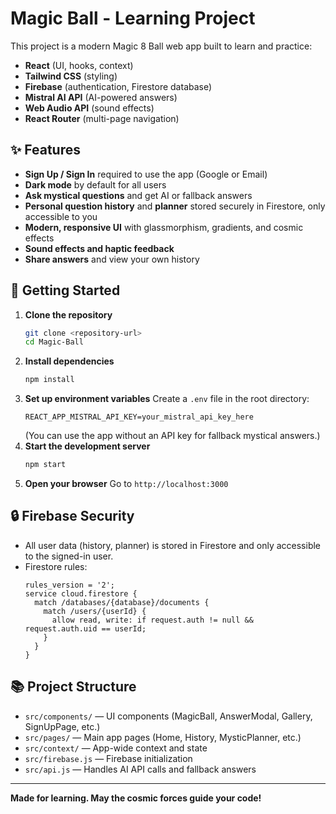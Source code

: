 # Magic Ball - Learning Project

This project is a modern Magic 8 Ball web app built to learn and practice:
- **React** (UI, hooks, context)
- **Tailwind CSS** (styling)
- **Firebase** (authentication, Firestore database)
- **Mistral AI API** (AI-powered answers)
- **Web Audio API** (sound effects)
- **React Router** (multi-page navigation)

## ✨ Features
- **Sign Up / Sign In** required to use the app (Google or Email)
- **Dark mode** by default for all users
- **Ask mystical questions** and get AI or fallback answers
- **Personal question history** and **planner** stored securely in Firestore, only accessible to you
- **Modern, responsive UI** with glassmorphism, gradients, and cosmic effects
- **Sound effects and haptic feedback**
- **Share answers** and view your own history

## 🚀 Getting Started

1. **Clone the repository**
   ```bash
   git clone <repository-url>
   cd Magic-Ball
   ```
2. **Install dependencies**
   ```bash
   npm install
   ```
3. **Set up environment variables**
   Create a `.env` file in the root directory:
   ```env
   REACT_APP_MISTRAL_API_KEY=your_mistral_api_key_here
   ```
   (You can use the app without an API key for fallback mystical answers.)
4. **Start the development server**
   ```bash
   npm start
   ```
5. **Open your browser**
   Go to `http://localhost:3000`

## 🔒 Firebase Security
- All user data (history, planner) is stored in Firestore and only accessible to the signed-in user.
- Firestore rules:
  ```
  rules_version = '2';
  service cloud.firestore {
    match /databases/{database}/documents {
      match /users/{userId} {
        allow read, write: if request.auth != null && request.auth.uid == userId;
      }
    }
  }
  ```

## 📚 Project Structure
- `src/components/` — UI components (MagicBall, AnswerModal, Gallery, SignUpPage, etc.)
- `src/pages/` — Main app pages (Home, History, MysticPlanner, etc.)
- `src/context/` — App-wide context and state
- `src/firebase.js` — Firebase initialization
- `src/api.js` — Handles AI API calls and fallback answers

---

**Made for learning. May the cosmic forces guide your code!**
